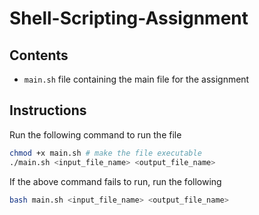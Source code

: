 # Shell-Scripting-Assignment

## Contents

- `main.sh` file containing the main file for the assignment 

## Instructions 

Run the following command to run the file 
```bash
chmod +x main.sh # make the file executable
./main.sh <input_file_name> <output_file_name>
```

If the above command fails to run, run the following 
```bash
bash main.sh <input_file_name> <output_file_name>
```
